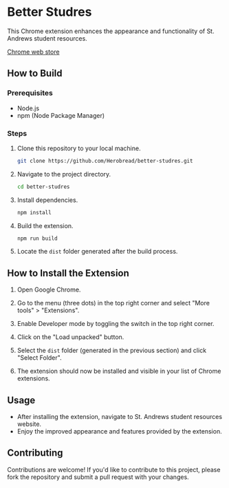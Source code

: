 # Better Studres

This Chrome extension enhances the appearance and functionality of St. Andrews student resources.

[Chrome web store](https://chromewebstore.google.com/detail/better-studres/kamnhbpjhhhjlbandgpngdnplledombg?hl=uk&authuser=0)

## How to Build

### Prerequisites
- Node.js
- npm (Node Package Manager)

### Steps
1. Clone this repository to your local machine.
   ```bash
   git clone https://github.com/Herobread/better-studres.git
   ```

2. Navigate to the project directory.
   ```bash
   cd better-studres
   ```

3. Install dependencies.
   ```bash
   npm install
   ```

4. Build the extension.
   ```bash
   npm run build
   ```

5. Locate the `dist` folder generated after the build process.

## How to Install the Extension

1. Open Google Chrome.

2. Go to the menu (three dots) in the top right corner and select "More tools" > "Extensions".

3. Enable Developer mode by toggling the switch in the top right corner.

4. Click on the "Load unpacked" button.

5. Select the `dist` folder (generated in the previous section) and click "Select Folder".

6. The extension should now be installed and visible in your list of Chrome extensions.

## Usage

- After installing the extension, navigate to St. Andrews student resources website.
- Enjoy the improved appearance and features provided by the extension.

## Contributing

Contributions are welcome! If you'd like to contribute to this project, please fork the repository and submit a pull request with your changes.
